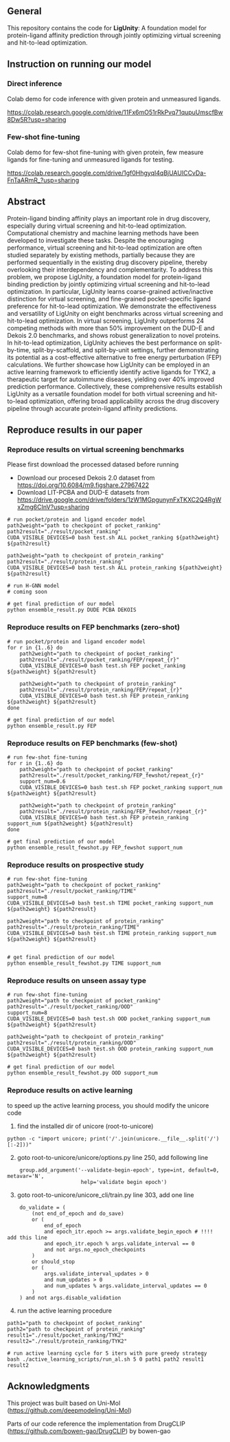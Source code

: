 ## General
This repository contains the code for **LigUnity**: A foundation model for protein-ligand affinity prediction through jointly optimizing virtual screening and hit-to-lead optimization.

## Instruction on running our model

### Direct inference
Colab demo for code inference with given protein and unmeasured ligands.

https://colab.research.google.com/drive/11Fx6mO51rRkPvq71qupuUmscfBw8Dw5R?usp=sharing

### Few-shot fine-tuning
Colab demo for few-shot fine-tuning with given protein, few measure ligands for fine-tuning and unmeasured ligands for testing.

https://colab.research.google.com/drive/1gf0HhgyqI4qBjUAUICCvDa-FnTaARmR_?usp=sharing



## Abstract

Protein-ligand binding affinity plays an important role in drug discovery, especially during virtual screening and hit-to-lead optimization. Computational chemistry and machine learning methods have been developed to investigate these tasks. Despite the encouraging performance, virtual screening and hit-to-lead optimization are often studied separately by existing methods, partially because they are performed sequentially in the existing drug discovery pipeline, thereby overlooking their interdependency and complementarity. To address this problem, we propose LigUnity, a foundation model for protein-ligand binding prediction by jointly optimizing virtual screening and hit-to-lead optimization. 
In particular, LigUnity learns coarse-grained active/inactive distinction for virtual screening, and fine-grained pocket-specific ligand preference for hit-to-lead optimization. 
We demonstrate the effectiveness and versatility of LigUnity on eight benchmarks across virtual screening and hit-to-lead optimization. In virtual screening, LigUnity outperforms 24 competing methods with more than 50% improvement on the DUD-E and Dekois 2.0 benchmarks, and shows robust generalization to novel proteins. In hit-to-lead optimization, LigUnity achieves the best performance on split-by-time, split-by-scaffold, and split-by-unit settings, further demonstrating its potential as a cost-effective alternative to free energy perturbation (FEP) calculations. We further showcase how LigUnity can be employed in an active learning framework to efficiently identify active ligands for TYK2, a therapeutic target for autoimmune diseases, yielding over 40% improved prediction performance. Collectively, these comprehensive results establish LigUnity as a versatile foundation model for both virtual screening and hit-to-lead optimization, offering broad applicability across the drug discovery pipeline through accurate protein-ligand affinity predictions.



## Reproduce results in our paper

### Reproduce results on virtual screening benchmarks

Please first download the processed datased before running
- Download our procesed Dekois 2.0 dataset from https://doi.org/10.6084/m9.figshare.27967422
- Download LIT-PCBA and DUD-E datasets from https://drive.google.com/drive/folders/1zW1MGpgunynFxTKXC2Q4RgWxZmg6CInV?usp=sharing

```
# run pocket/protein and ligand encoder model
path2weight="path to checkpoint of pocket_ranking"
path2result="./result/pocket_ranking"
CUDA_VISIBLE_DEVICES=0 bash test.sh ALL pocket_ranking ${path2weight} ${path2result}

path2weight="path to checkpoint of protein_ranking"
path2result="./result/protein_ranking"
CUDA_VISIBLE_DEVICES=0 bash test.sh ALL protein_ranking ${path2weight} ${path2result}

# run H-GNN model
# coming soon

# get final prediction of our model
python ensemble_result.py DUDE PCBA DEKOIS
```


### Reproduce results on FEP benchmarks (zero-shot)
```
# run pocket/protein and ligand encoder model
for r in {1..6} do
    path2weight="path to checkpoint of pocket_ranking"
    path2result="./result/pocket_ranking/FEP/repeat_{r}"
    CUDA_VISIBLE_DEVICES=0 bash test.sh FEP pocket_ranking ${path2weight} ${path2result}
    
    path2weight="path to checkpoint of protein_ranking"
    path2result="./result/protein_ranking/FEP/repeat_{r}"
    CUDA_VISIBLE_DEVICES=0 bash test.sh FEP protein_ranking ${path2weight} ${path2result}
done

# get final prediction of our model
python ensemble_result.py FEP
```

### Reproduce results on FEP benchmarks (few-shot)
```
# run few-shot fine-tuning
for r in {1..6} do
    path2weight="path to checkpoint of pocket_ranking"
    path2result="./result/pocket_ranking/FEP_fewshot/repeat_{r}"
    support_num=0.6
    CUDA_VISIBLE_DEVICES=0 bash test.sh FEP pocket_ranking support_num ${path2weight} ${path2result}
    
    path2weight="path to checkpoint of protein_ranking"
    path2result="./result/protein_ranking/FEP_fewshot/repeat_{r}"
    CUDA_VISIBLE_DEVICES=0 bash test.sh FEP protein_ranking support_num ${path2weight} ${path2result}
done

# get final prediction of our model
python ensemble_result_fewshot.py FEP_fewshot support_num
```

### Reproduce results on prospective study
```
# run few-shot fine-tuning
path2weight="path to checkpoint of pocket_ranking"
path2result="./result/pocket_ranking/TIME"
support_num=8
CUDA_VISIBLE_DEVICES=0 bash test.sh TIME pocket_ranking support_num ${path2weight} ${path2result}

path2weight="path to checkpoint of protein_ranking"
path2result="./result/protein_ranking/TIME"
CUDA_VISIBLE_DEVICES=0 bash test.sh TIME protein_ranking support_num ${path2weight} ${path2result}


# get final prediction of our model
python ensemble_result_fewshot.py TIME support_num
```

### Reproduce results on unseen assay type
```
# run few-shot fine-tuning
path2weight="path to checkpoint of pocket_ranking"
path2result="./result/pocket_ranking/OOD"
support_num=8
CUDA_VISIBLE_DEVICES=0 bash test.sh OOD pocket_ranking support_num ${path2weight} ${path2result}

path2weight="path to checkpoint of protein_ranking"
path2result="./result/protein_ranking/OOD"
CUDA_VISIBLE_DEVICES=0 bash test.sh OOD protein_ranking support_num ${path2weight} ${path2result}

# get final prediction of our model
python ensemble_result_fewshot.py OOD support_num
```

### Reproduce results on active learning
to speed up the active learning process, you should modify the unicore code 
1. find the installed dir of unicore (root-to-unicore)
```
python -c "import unicore; print('/'.join(unicore.__file__.split('/')[:-2]))"
```

2. goto root-to-unicore/unicore/options.py line 250, add following line
```
    group.add_argument('--validate-begin-epoch', type=int, default=0, metavar='N',
                        help='validate begin epoch')
```

3. goto root-to-unicore/unicore_cli/train.py line 303, add one line
```
    do_validate = (
        (not end_of_epoch and do_save)
        or (
            end_of_epoch
            and epoch_itr.epoch >= args.validate_begin_epoch # !!!! add this line
            and epoch_itr.epoch % args.validate_interval == 0
            and not args.no_epoch_checkpoints
        )
        or should_stop
        or (
            args.validate_interval_updates > 0
            and num_updates > 0
            and num_updates % args.validate_interval_updates == 0
        )
    ) and not args.disable_validation
```

4. run the active learning procedure
```
path1="path to checkpoint of pocket_ranking"
path2="path to checkpoint of protein_ranking"
result1="./result/pocket_ranking/TYK2"
result2="./result/protein_ranking/TYK2"

# run active learning cycle for 5 iters with pure greedy strategy
bash ./active_learning_scripts/run_al.sh 5 0 path1 path2 result1 result2
```

## Acknowledgments 

This project was built based on Uni-Mol (https://github.com/deepmodeling/Uni-Mol)

Parts of our code reference the implementation from DrugCLIP (https://github.com/bowen-gao/DrugCLIP) by bowen-gao